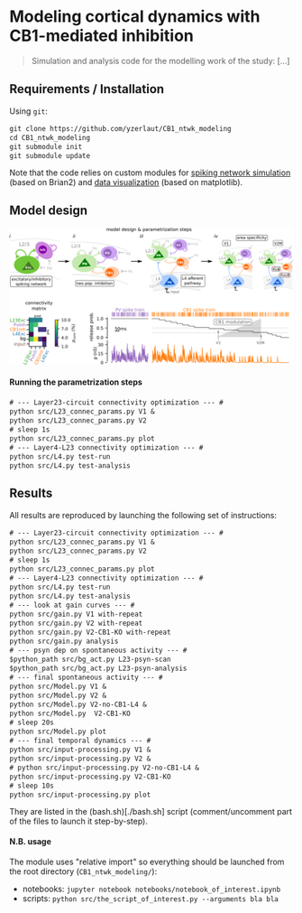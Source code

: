 # Modeling cortical dynamics with CB1-mediated inhibition

> Simulation and analysis code for the modelling work of the study:
> [...]

## Requirements / Installation

Using `git`:
```
git clone https://github.com/yzerlaut/CB1_ntwk_modeling
cd CB1_ntwk_modeling
git submodule init
git submodule update
```
Note that the code relies on custom modules for [spiking network simulation](https://github.com/yzerlaut/neural_network_simulations) (based on Brian2) and [data visualization](https://github.com/yzerlaut/datavyz) (based on matplotlib).

## Model design

![model](doc/model.png)

#### Running the parametrization steps
```
# --- Layer23-circuit connectivity optimization --- #
python src/L23_connec_params.py V1 &
python src/L23_connec_params.py V2
# sleep 1s
python src/L23_connec_params.py plot
# --- Layer4-L23 connectivity optimization --- #
python src/L4.py test-run
python src/L4.py test-analysis
```

## Results
All results are reproduced by launching the following set of instructions:
```
# --- Layer23-circuit connectivity optimization --- #
python src/L23_connec_params.py V1 &
python src/L23_connec_params.py V2
# sleep 1s
python src/L23_connec_params.py plot
# --- Layer4-L23 connectivity optimization --- #
python src/L4.py test-run
python src/L4.py test-analysis
# --- look at gain curves --- #
python src/gain.py V1 with-repeat
python src/gain.py V2 with-repeat
python src/gain.py V2-CB1-KO with-repeat
python src/gain.py analysis
# --- psyn dep on spontaneous activity --- #
$python_path src/bg_act.py L23-psyn-scan
$python_path src/bg_act.py L23-psyn-analysis
# --- final spontaneous activity --- #
python src/Model.py V1 &
python src/Model.py V2 &
python src/Model.py V2-no-CB1-L4 &
python src/Model.py  V2-CB1-KO 
# sleep 20s
python src/Model.py plot
# --- final temporal dynamics --- #
python src/input-processing.py V1 &
python src/input-processing.py V2 &
# python src/input-processing.py V2-no-CB1-L4 &
python src/input-processing.py V2-CB1-KO 
# sleep 10s
python src/input-processing.py plot
```
They are listed in the (bash.sh)[./bash.sh] script (comment/uncomment part of the files to launch it step-by-step).

#### N.B. usage

The module uses "relative import" so everything should be launched from the root directory (`CB1_ntwk_modeling/`):
- notebooks: `jupyter notebook notebooks/notebook_of_interest.ipynb`
- scripts: `python src/the_script_of_interest.py --arguments bla bla`

